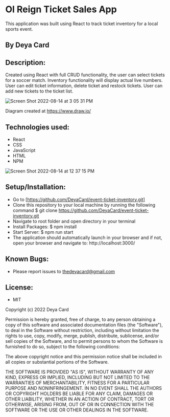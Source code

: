 # Ol Reign Ticket Sales App

This application was built using React to track ticket inventory for a local sports event.

## By Deya Card

## Description:

Created using React with full CRUD functionality, the user can select tickets for a soccer match. Inventory functionality will display actual live numbers. User can edit ticket information, delete ticket and restock tickets. User can add new tickets to the ticket list.

![Screen Shot 2022-08-14 at 3 05 31 PM](https://user-images.githubusercontent.com/96846728/184556554-46092afd-302a-4fbd-9bb6-3076127e00e5.png)

Diagram created at https://www.draw.io/

## Technologies used:
* React
* CSS
* JavaScript
* HTML
* NPM

![Screen Shot 2022-08-14 at 12 37 15 PM](https://user-images.githubusercontent.com/96846728/184552206-5564bdc7-d01e-40c3-944e-b2a6797be685.png)


## Setup/Installation:
* Go to [https://github.com/DeyaCard/event-ticket-inventory.git]
* Clone this repository to your local machine by running the following command $ git clone https://github.com/DeyaCard/event-ticket-inventory.git
* Navigate to root folder and open directory in your terminal
* Install Packages: $ npm install
* Start Server: $ npm run start
* The application should automatically launch in your browser and if not, open your browser and navigate to: http://localhost:3000/


## Known Bugs:
* Please report issues to thedeyacard@gmail.com


## License: 
* MIT

Copyright (c) 2022 Deya Card

Permission is hereby granted, free of charge, to any person obtaining a copy of this software and associated documentation files (the "Software"), to deal in the Software without restriction, including without limitation the rights to use, copy, modify, merge, publish, distribute, sublicense, and/or sell copies of the Software, and to permit persons to whom the Software is furnished to do so, subject to the following conditions:

The above copyright notice and this permission notice shall be included in all copies or substantial portions of the Software.

THE SOFTWARE IS PROVIDED "AS IS", WITHOUT WARRANTY OF ANY KIND, EXPRESS OR IMPLIED, INCLUDING BUT NOT LIMITED TO THE WARRANTIES OF MERCHANTABILITY, FITNESS FOR A PARTICULAR PURPOSE AND NONINFRINGEMENT. IN NO EVENT SHALL THE AUTHORS OR COPYRIGHT HOLDERS BE LIABLE FOR ANY CLAIM, DAMAGES OR OTHER LIABILITY, WHETHER IN AN ACTION OF CONTRACT, TORT OR OTHERWISE, ARISING FROM, OUT OF OR IN CONNECTION WITH THE SOFTWARE OR THE USE OR OTHER DEALINGS IN THE SOFTWARE.


